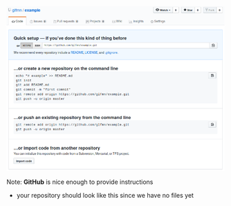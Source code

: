 ![example empty repository][empty]

[empty]: img/png/github--repo-example.png

Note:
**GitHub** is nice enough to provide instructions

- your repository should look like this since we have no files yet
